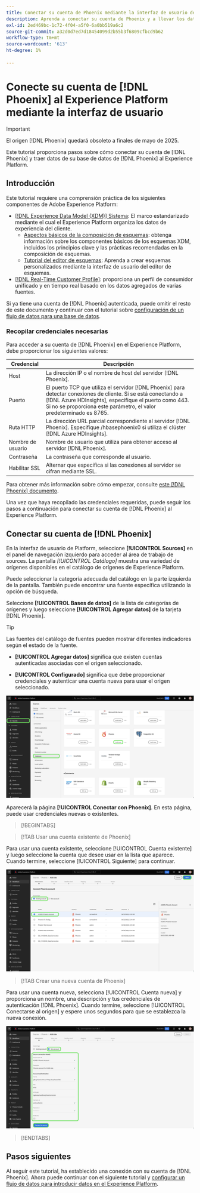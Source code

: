 ```yaml
---
title: Conectar su cuenta de Phoenix mediante la interfaz de usuario de Experience Platform
description: Aprenda a conectar su cuenta de Phoenix y a llevar los datos de la base de datos de Phoenix al Experience Platform de mediante la interfaz de usuario de.
exl-id: 2ed469bc-1c72-4f04-a5f0-6a0bb519a6c2
source-git-commit: a32d0d7ed7d18454099d2b55b3f6809cfbcd9b62
workflow-type: tm+mt
source-wordcount: '613'
ht-degree: 1%

---
```


# Conecte su cuenta de [!DNL Phoenix] al Experience Platform mediante la interfaz de usuario

>[!IMPORTANT]
>
>El origen [!DNL Phoenix] quedará obsoleto a finales de mayo de 2025.

Este tutorial proporciona pasos sobre cómo conectar su cuenta de [!DNL Phoenix] y traer datos de su base de datos de [!DNL Phoenix] al Experience Platform.

## Introducción

Este tutorial requiere una comprensión práctica de los siguientes componentes de Adobe Experience Platform:

* [[!DNL Experience Data Model (XDM)] Sistema](../../../../../xdm/home.md): El marco estandarizado mediante el cual el Experience Platform organiza los datos de experiencia del cliente.
   * [Aspectos básicos de la composición de esquemas](../../../../../xdm/schema/composition.md): obtenga información sobre los componentes básicos de los esquemas XDM, incluidos los principios clave y las prácticas recomendadas en la composición de esquemas.
   * [Tutorial del editor de esquemas](../../../../../xdm/tutorials/create-schema-ui.md): Aprenda a crear esquemas personalizados mediante la interfaz de usuario del editor de esquemas.
* [[!DNL Real-Time Customer Profile]](../../../../../profile/home.md): proporciona un perfil de consumidor unificado y en tiempo real basado en los datos agregados de varias fuentes.

Si ya tiene una cuenta de [!DNL Phoenix] autenticada, puede omitir el resto de este documento y continuar con el tutorial sobre [configuración de un flujo de datos para una base de datos](../../dataflow/databases.md).

### Recopilar credenciales necesarias

Para acceder a su cuenta de [!DNL Phoenix] en el Experience Platform, debe proporcionar los siguientes valores:

| Credencial | Descripción |
| --- | --- |
| Host | La dirección IP o el nombre de host del servidor [!DNL Phoenix]. |
| Puerto | El puerto TCP que utiliza el servidor [!DNL Phoenix] para detectar conexiones de cliente. Si se está conectando a [!DNL Azure HDInsights], especifique el puerto como 443. Si no se proporciona este parámetro, el valor predeterminado es 8765. |
| Ruta HTTP | La dirección URL parcial correspondiente al servidor [!DNL Phoenix]. Especifique /hbasephoenix0 si utiliza el clúster [!DNL Azure HDInsights]. |
| Nombre de usuario | Nombre de usuario que utiliza para obtener acceso al servidor [!DNL Phoenix]. |
| Contraseña | La contraseña que corresponde al usuario. |
| Habilitar SSL | Alternar que especifica si las conexiones al servidor se cifran mediante SSL. |

Para obtener más información sobre cómo empezar, consulte [este [!DNL Phoenix] documento](https://python-phoenixdb.readthedocs.io/en/latest/api.html).

Una vez que haya recopilado las credenciales requeridas, puede seguir los pasos a continuación para conectar su cuenta de [!DNL Phoenix] al Experience Platform.

## Conectar su cuenta de [!DNL Phoenix]

En la interfaz de usuario de Platform, seleccione **[!UICONTROL Sources]** en el panel de navegación izquierdo para acceder al área de trabajo de sources. La pantalla *[!UICONTROL Catálogo]* muestra una variedad de orígenes disponibles en el catálogo de orígenes de Experience Platform.

Puede seleccionar la categoría adecuada del catálogo en la parte izquierda de la pantalla. También puede encontrar una fuente específica utilizando la opción de búsqueda.

Seleccione **[!UICONTROL Bases de datos]** de la lista de categorías de orígenes y luego seleccione **[!UICONTROL Agregar datos]** de la tarjeta [!DNL Phoenix].

>[!TIP]
>
>Las fuentes del catálogo de fuentes pueden mostrar diferentes indicadores según el estado de la fuente.
> 
>* **[!UICONTROL Agregar datos]** significa que existen cuentas autenticadas asociadas con el origen seleccionado.
>
>* **[!UICONTROL Configurado]** significa que debe proporcionar credenciales y autenticar una cuenta nueva para usar el origen seleccionado.

![El catálogo de orígenes en la interfaz de usuario de Experience Platform con la tarjeta de origen de Phoenix seleccionada.](../../../../images/tutorials/create/phoenix/catalog.png)

Aparecerá la página **[!UICONTROL Conectar con Phoenix]**. En esta página, puede usar credenciales nuevas o existentes.

>[!BEGINTABS]

>[!TAB Usar una cuenta existente de Phoenix]

Para usar una cuenta existente, seleccione [!UICONTROL Cuenta existente] y luego seleccione la cuenta que desee usar en la lista que aparece. Cuando termine, seleccione [!UICONTROL Siguiente] para continuar.

![Una lista de cuentas de base de datos Phoenix autenticadas que ya existen en su organización.](../../../../images/tutorials/create/phoenix/existing.png)

>[!TAB Crear una nueva cuenta de Phoenix]

Para usar una cuenta nueva, selecciona [!UICONTROL Cuenta nueva] y proporciona un nombre, una descripción y tus credenciales de autenticación [!DNL Phoenix]. Cuando termine, seleccione [!UICONTROL Conectarse al origen] y espere unos segundos para que se establezca la nueva conexión.

![Interfaz de la nueva cuenta donde puede proporcionar credenciales de autenticación y crear una cuenta de Phoenix.](../../../../images/tutorials/create/phoenix/new.png)

>[!ENDTABS]

## Pasos siguientes

Al seguir este tutorial, ha establecido una conexión con su cuenta de [!DNL Phoenix]. Ahora puede continuar con el siguiente tutorial y [configurar un flujo de datos para introducir datos en el Experience Platform](../../dataflow/databases.md).
